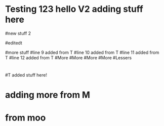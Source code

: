 # Testing 123 hello V2 adding stuff here

#new stuff 2


#editedt

#more stuff
#line 9 added from T
#line 10 added from T
#line 11 added from T
#line 12 added from T
#More
#More
#More
#More
#Lessers

#

#T added stuff here!
# adding more from M







# from moo